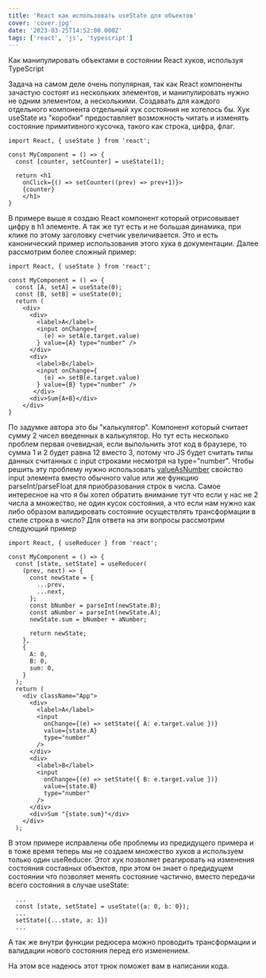 ```yaml
---
title: 'React как использовать useState для объектов'
cover: 'cover.jpg'
date: '2023-03-25T14:52:00.000Z'
tags: ['react', 'js', 'typescript']
---
```

Как манипулировать объектами в состоянии React хуков, используя TypeScript
<!--more-->
Задача на самом деле очень популярная, так как React компоненты зачастую состоят из нескольких элементов, и манипулировать нужно не одним элементом, а несколькими. Создавать для каждого отдельного компонента отдельный хук состояния не хотелось бы.
Хук useState из "коробки" предоставляет возможность читать и изменять состояние примитивного кусочка, такого как строка, цифра, флаг.

```tsx
import React, { useState } from 'react';

const MyComponent = () => {
  const [counter, setCounter] = useState(1);

  return <h1 
    onClick={() => setCounter((prev) => prev+1)}>
    {counter}
    </h1>
}
```

В примере выше я создаю React компонент который отрисовывает цифру в h1 элементе. А так же тут есть и не большая динамика, при клике по этому заголовку счетчик увеличивается. Это и есть канонический пример использования этого хука в документации.
Далее рассмотрим более сложный пример:

```tsx
import React, { useState } from 'react';

const MyComponent = () => {
  const [A, setA] = useState(0);
  const [B, setB] = useState(0);
  return (
    <div>
      <div>
        <label>A</label>
        <input onChange={
          (e) => setA(e.target.value)
        } value={A} type="number" />
      </div>
      <div>
        <label>B</label>
        <input onChange={
          (e) => setB(e.target.value)
        } value={B} type="number" />
       </div>
      <div>Sum{A+B}</div>
    </div>
}
```

По задумке автора это бы "калькулятор". Компонент который считает сумму 2 чисел введенных в калькулятор. Но тут есть несколько проблем первая очевидная, если выпольнить этот код в браузере, то сумма 1 и 2 будет равна 12 вместо 3, потому что JS будет считать типы данных считанных с input строками несмотря на type="number". Чтобы решить эту проблему нужно использовать [valueAsNumber](https://developer.mozilla.org/en-US/docs/Web/API/HTMLInputElement) свойство input элемента вместо обычного value или же функцию parseInt/parseFloat для приобразования строк в числа.
Самое интересное на что я бы хотел обратить внимание тут что если у нас не 2 числа а множество, не один кусок состояния, а что если нам нужно как либо образом валидировать состояние осуществлять трансформации в стиле строка в число? Для ответа на эти вопросы рассмотрим следующий пример

```tsx
import React, { useReducer } from 'react';

const MyComponent = () => {
  const [state, setState] = useReducer(
    (prev, next) => {
      const newState = {
        ...prev,
        ...next,
      };
      const bNumber = parseInt(newState.B);
      const aNumber = parseInt(newState.A);
      newState.sum = bNumber + aNumber;

      return newState;
    },
    {
      A: 0,
      B: 0,
      sum: 0,
    }
  );
  return (
    <div className="App">
      <div>
        <label>A</label>
        <input
          onChange={(e) => setState({ A: e.target.value })}
          value={state.A}
          type="number"
        />
      </div>
      <div>
        <label>B</label>
        <input
          onChange={(e) => setState({ B: e.target.value })}
          value={state.B}
          type="number"
        />
      </div>
      <div>Sum "{state.sum}"</div>
    </div>
  );
```

В этом примере исправлены обе проблемы из предидущего примера и в тоже время теперь мы не создаем множество хуков а используем только один useReducer. Этот хук позволяет реагировать на изменения состояния составных объектов, при этом он знает о предидущем состоянии что позволяет менять состояние частично, вместо передачи всего состояния в случае useState:

```tsx
  ...
  const [state, setState] = useState({a: 0, b: 0});
  ...
  setState({...state, a: 1})
  ...
```

А так же внутри функции редюсера можно проводить трансформации и валидации нового состояния перед его изменением.

На этом все надеюсь этот трюк поможет вам в написании кода.

